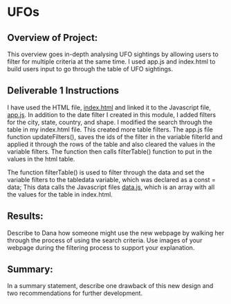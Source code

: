 # UFOs
## Overview of Project: 
This overview goes in-depth analysing UFO sightings by allowing users to filter for multiple criteria at the same time. I used app.js and index.html to build users input to go through the table of UFO sightings. 


## Deliverable 1 Instructions
I have used the HTML file, [index.html](https://github.com/JaredTMurray/UFOs/blob/main/index.html) and linked it to the Javascript file, [app.js](https://github.com/JaredTMurray/UFOs/blob/main/js/app.js). In addition to the date filter I created in this module, I added filters for the city, state, country, and shape. I modified the search through the table in my index.html file. This created more table filters. The app.js file function updateFilters(), saves the ids of the filter in the variable filterId and applied it through the rows of the table and also cleared the values in the variable filters. The function then calls filterTable() function to put in the values in the html table. 

The function filterTable() is used to filter through the data and set the variable filters to the tabledata variable, which was declared as a const = data; This data calls the Javascript files [data.js](), which is an array with all the values for the table in index.html. 


## Results: 
Describe to Dana how someone might use the new webpage by walking her through the process of using the search criteria. Use images of your webpage during the filtering process to support your explanation.

## Summary: 
In a summary statement, describe one drawback of this new design and two recommendations for further development.
